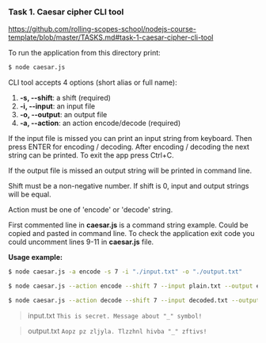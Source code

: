 ### Task 1. Caesar cipher CLI tool
https://github.com/rolling-scopes-school/nodejs-course-template/blob/master/TASKS.md#task-1-caesar-cipher-cli-tool

To run the application from this directory print:
```bash
$ node caesar.js
```

CLI tool accepts 4 options (short alias or full name):

1.  **-s, --shift**: a shift (required)
2.  **-i, --input**: an input file
3.  **-o, --output**: an output file
4.  **-a, --action**: an action encode/decode (required)

If the input file is missed you can print an input string from keyboard. Then press ENTER for encoding / decoding. After encoding / decoding the next string can be printed. To exit the app press Ctrl+C.

If the output file is missed an output string will be printed in command line.

Shift must be a non-negative number. If shift is 0, input and output strings will be equal.

Action must be one of 'encode' or 'decode' string.

First commented line in **caesar.js** is a command string example. Could be copied and pasted in command line. To check the application exit code you could uncomment lines 9-11 in **caesar.js** file.

**Usage example:**

```bash
$ node caesar.js -a encode -s 7 -i "./input.txt" -o "./output.txt"
```

```bash
$ node caesar.js --action encode --shift 7 --input plain.txt --output encoded.txt
```

```bash
$ node caesar.js --action decode --shift 7 --input decoded.txt --output plain.txt
```

> input.txt
> `This is secret. Message about "_" symbol!`

> output.txt
> `Aopz pz zljyla. Tlzzhnl hivba "_" zftivs!`